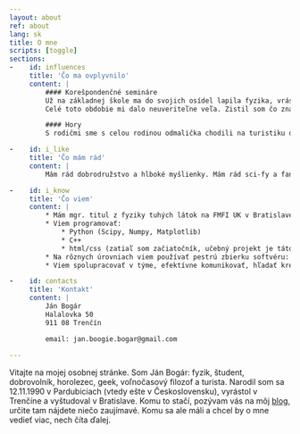 ```yaml
---
layout: about
ref: about
lang: sk
title: O mne
scripts: [toggle]
sections:
-    id: influences
     title: 'Čo ma ovplyvnilo'
     content: |
         #### Korešpondenčné semináre
         Už na základnej škole ma do svojich osídel lapila fyzika, vrástla mi do hlavy a doteraz žijeme v šťastnej symbióze. Celé to majú na svedomí korešpondenčné semináre <a href="http://www.p-mat.sk/aktivity/pikomat-pikofyz/" target='_blank'>Pikomat a Pikofyz</a>. Pre tých čo neviete, sú to súťaže v matematike a fyzike, organizované zapálenými dobrovolníkmi pre talentované deti. Pravidelne organizujú aj týždňové sústrednia pre najlepších riešiteľov a keď som sa na jedno dostal a spoznal všetkých tých skvelých ľudí, už mi nebolo pomoci. Začal som robiť všetky možné súťaže (FKS, KMS, Fykos, FO, TMF,...) a na strednej som sa už ako dobrovolník zapojil aj do ich organizovania. Vyvrcholilo to tým, že som si z Medzinárodnej Fyzikálnej Olympiády v Zagrebe doniesol striebornú medailu a na vysokú školu som šiel na fyziku na matfyz.
         Celé toto obdobie mi dalo neuveriteľne veľa. Zistil som čo znamená radosť z myslenia, ako riešiť ťažké problémy, spoznal kopec inšpiratívnych ľudí a ako dobrovoľnícky vedúci Pikofyzu som už veterán mnohých sústredení. Na nich som sa zas naučil ako učiť, ako spolupracovať s týmom skvelých ľudí (a ako vôbec skvelý tým vyzerá) aj ako si udržať pozornosť bandy rozdivočelých účastníkov. A kto vie zvládnuť hordu detí, zvládne všetko.

         #### Hory
         S rodičmi sme s celou rodinou odmalička chodili na turistiku do prírody, hlavne do Tatier. No a odkedy rodičia v Trenčíne objavili lezeckú stenu, šlo to so mnou už len hore kopcom. Doteraz najradšej trávim voľno v horách, či už na túrach alebo pri lezení po skalách. Od 2014 som tiež členom <a href="http://hkfilozof.sk" target='_blank'>Horolezeckéhko klubu Filozof</a> v Bratislave a aj keď lezenie nie je jediným športom ktorému som sa kedy venoval (vyskúšal som napríklad aj parkour či skákanie na trampolínach), jednoznačne je mojim najobľúbenejším.

-    id: i_like
     title: 'Čo mám rád'
     content: |
         Mám rád dobrodružstvo a hlboké myšlienky. Mám rád sci-fy a fantasy: Duna, Malazská Kniha Padlých, Asimov, Úžasná Zeměplocha,  Harry Potter a metódy raconality, Vojna svetov (boj proti mimozemšťanom v podaní autora z doby parných železníc je kúzelný). Mám rád hudbu: W.A.S.P., Led Zeppelin, Omnia, John Butler, Čechomor, Nohavica. Mám rád dobrých ľudí. Mám rád šifrovačky, slackline, larpy (aj keď na ne už nechodím) a hory. Mám rád kvantovú mechaniku, Fermiho odhady a programovanie v Pythone. Mám rád webkomiksy: xkcd, Gunnerkrig Court, SMBC, Order of the Stick. Mám rád hlúpe otázky, na ktoré existuje seriózna odpoveď a seriózne otázky s hlúpymi odpoveďami. Hej, a ešte mám rád <a href="https://bonvivani.sk/recepty/tvarohovy-kolac-s-hrozienkami" target="_blank">tvarohový koláč</a>. Zbožňujem tvarohový koláč.

-    id: i_know
     title: 'Čo viem'
     content: |
         * Mám mgr. titul z fyziky tuhých látok na FMFI UK v Bratislave, v diplomovej práci som sa zaoberal supravodivými kvantovými bitmy.
         * Viem programovať:
             * Python (Scipy, Numpy, Matplotlib)
             * C++
             * html/css (zatiaľ som začiatočník, učebný projekt je táto stránka)
         * Na rôznych úrovniach viem používať pestrú zbierku softvéru: Inkscape, Audacity, Gimp, Latex, Linux,...
         * Viem spolupracovať v týme, efektívne komunikovať, hľadať kreatívne riešenia, zvládať stresové situácie, prezentovať, prednášať a vysvetlovať.

-    id: contacts
     title: 'Kontakt'
     content: |
         Ján Bogár  
         Halalovka 50  
         911 08 Trenčín

         email: jan.boogie.bogar@gmail.com
          
---
```


Vitajte na mojej osobnej stránke. Som Ján Bogár: fyzik, študent, dobrovolník, horolezec, geek, voľnočasový filozof a turista. Narodil som sa 12.11.1990 v Pardubiciach (vtedy ešte v Československu), vyrástol v Trenčíne a vyštudoval v Bratislave. Komu to stačí, pozývam vás na môj [blog]({{site.base_url}}/blog_sk), určite tam nájdete niečo zaujímavé. Komu sa ale máli a chcel by o mne vedieť viac, nech číta ďalej.

